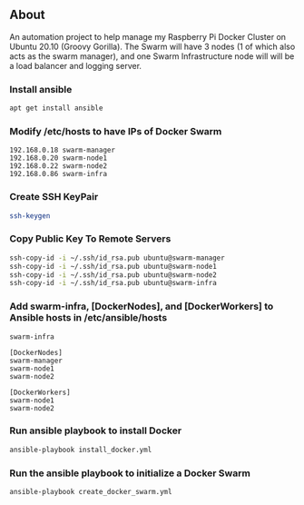 ## About

An automation project to help manage my Raspberry Pi Docker Cluster on Ubuntu 20.10 (Groovy Gorilla). The Swarm will have 3 nodes (1 of which also acts as the swarm manager), and one Swarm Infrastructure node will will be a load balancer and logging server.

### Install ansible
``` bash
apt get install ansible
```

### Modify /etc/hosts to have IPs of Docker Swarm
``` text
192.168.0.18 swarm-manager
192.168.0.20 swarm-node1
192.168.0.22 swarm-node2
192.168.0.86 swarm-infra
```

### Create SSH KeyPair
``` bash
ssh-keygen
```

### Copy Public Key To Remote Servers
``` bash
ssh-copy-id -i ~/.ssh/id_rsa.pub ubuntu@swarm-manager
ssh-copy-id -i ~/.ssh/id_rsa.pub ubuntu@swarm-node1
ssh-copy-id -i ~/.ssh/id_rsa.pub ubuntu@swarm-node2
ssh-copy-id -i ~/.ssh/id_rsa.pub ubuntu@swarm-infra
```

### Add swarm-infra, [DockerNodes], and [DockerWorkers] to Ansible hosts in /etc/ansible/hosts

``` text
swarm-infra

[DockerNodes]
swarm-manager
swarm-node1
swarm-node2

[DockerWorkers]
swarm-node1
swarm-node2
```

### Run ansible playbook to install Docker
``` bash
ansible-playbook install_docker.yml
```

### Run the ansible playbook to initialize a Docker Swarm
``` bash
ansible-playbook create_docker_swarm.yml
```

